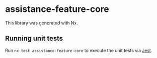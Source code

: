 # assistance-feature-core

This library was generated with [Nx](https://nx.dev).

## Running unit tests

Run `nx test assistance-feature-core` to execute the unit tests via [Jest](https://jestjs.io).
